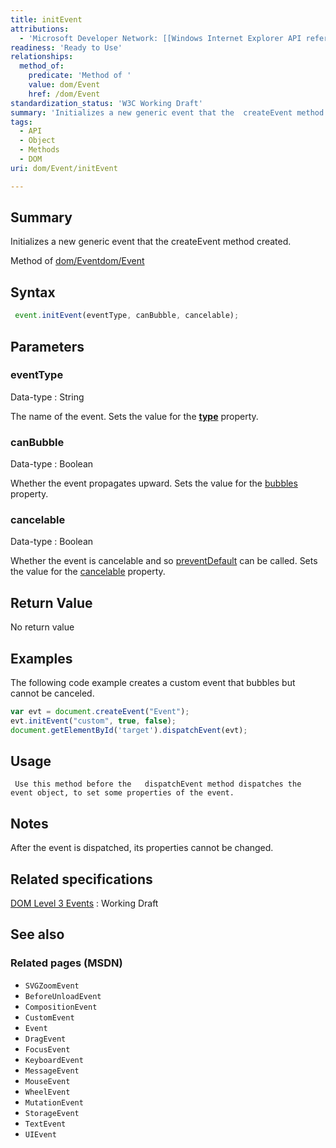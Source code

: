 ```yaml
---
title: initEvent
attributions:
  - 'Microsoft Developer Network: [[Windows Internet Explorer API reference](http://msdn.microsoft.com/en-us/library/ie/hh828809%28v=vs.85%29.aspx) Article]'
readiness: 'Ready to Use'
relationships:
  method_of:
    predicate: 'Method of '
    value: dom/Event
    href: /dom/Event
standardization_status: 'W3C Working Draft'
summary: 'Initializes a new generic event that the  createEvent method created.'
tags:
  - API
  - Object
  - Methods
  - DOM
uri: dom/Event/initEvent

---
```

## <span>Summary</span>

Initializes a new generic event that the createEvent method created.

Method of [dom/Event](/dom/Event)[dom/Event](/dom/Event)

## <span>Syntax</span>

``` js
 event.initEvent(eventType, canBubble, cancelable);
```

## <span>Parameters</span>

### <span>eventType</span>

 Data-type
:   String

 The name of the event. Sets the value for the [**type**](/dom/Event/type) property.

### <span>canBubble</span>

 Data-type
:   Boolean

 Whether the event propagates upward. Sets the value for the [bubbles](/dom/Event/bubbles) property.

### <span>cancelable</span>

 Data-type
:   Boolean

 Whether the event is cancelable and so [preventDefault](/dom/Event/preventDefault) can be called. Sets the value for the [cancelable](/dom/Event/cancelable) property.

## <span>Return Value</span>

No return value

## <span>Examples</span>

The following code example creates a custom event that bubbles but cannot be canceled.

``` js
var evt = document.createEvent("Event");
evt.initEvent("custom", true, false);
document.getElementById('target').dispatchEvent(evt);
```

## <span>Usage</span>

     Use this method before the   dispatchEvent method dispatches the event object, to set some properties of the event.

## <span>Notes</span>

After the event is dispatched, its properties cannot be changed.

## <span>Related specifications</span>

[DOM Level 3 Events](http://www.w3.org/TR/DOM-Level-3-Events/)
:   Working Draft

## <span>See also</span>

### <span>Related pages (MSDN)</span>

-   `SVGZoomEvent`
-   `BeforeUnloadEvent`
-   `CompositionEvent`
-   `CustomEvent`
-   `Event`
-   `DragEvent`
-   `FocusEvent`
-   `KeyboardEvent`
-   `MessageEvent`
-   `MouseEvent`
-   `WheelEvent`
-   `MutationEvent`
-   `StorageEvent`
-   `TextEvent`
-   `UIEvent`
